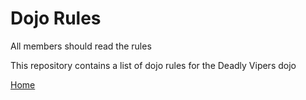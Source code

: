Dojo Rules
==========
All members should read the rules

This repository contains a list of dojo rules for the Deadly Vipers dojo

[Home](https://github.com/deadlyvipers)
